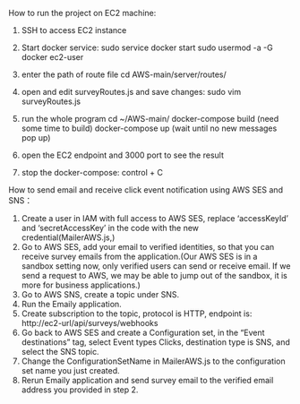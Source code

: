How to run the project on EC2 machine:
1. SSH to access EC2 instance
2. Start docker service:
sudo service docker start
sudo usermod -a -G docker ec2-user

3. enter the path of route file
cd AWS-main/server/routes/

4. open and edit surveyRoutes.js and save changes:
sudo vim surveyRoutes.js

5. run the whole program
cd ~/AWS-main/
docker-compose build (need some time to build)
docker-compose up (wait until no new messages pop up)

6. open the EC2 endpoint and 3000 port to see the result

7. stop the docker-compose:
control + C

How to send email and receive click event notification using AWS SES and SNS：

1. Create a user in IAM with full access to AWS SES, replace ‘accessKeyId’ and ‘secretAccessKey’ in the code with the new credential(MailerAWS.js,)
2. Go to AWS SES, add your email to verified identities, so that you can receive survey emails from the application.(Our AWS SES is in a sandbox setting now, only verified users can send or receive email. If we send a request to AWS, we may be able to jump out of the sandbox, it is more for business applications.) 
3. Go to AWS SNS, create a topic under SNS.
4. Run the Emaily application.
5. Create subscription to the topic, protocol is HTTP, endpoint is:
http://ec2-url/api/surveys/webhooks 
6. Go back to AWS SES and create a Configuration set, in the “Event destinations” tag, select Event types Clicks, destination type is SNS, and select the SNS topic. 
7. Change the ConfigurationSetName in MailerAWS.js to the configuration set name you just created.
8. Rerun Emaily application and send survey email to the verified email address you provided in step 2.



